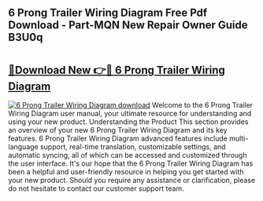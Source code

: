 ## 6 Prong Trailer Wiring Diagram Free Pdf Download - Part-MQN New Repair Owner Guide B3U0q

# <h2><a href="http://dfrmgnq.blite.top/?on=6+Prong+Trailer+Wiring+Diagram">🔗Download New 👉🔴 6 Prong Trailer Wiring Diagram</a></h2>

[![6 Prong Trailer Wiring Diagram download](https://i.imgur.com/lujVjoI.png)](http://dfrmgnq.blite.top/?on=6+Prong+Trailer+Wiring+Diagram)
Welcome to the 6 Prong Trailer Wiring Diagram user manual, your ultimate resource for understanding and using your new product. Understanding the Product This section provides an overview of your new 6 Prong Trailer Wiring Diagram and its key features. 6 Prong Trailer Wiring Diagram advanced features include multi-language support, real-time translation, customizable settings, and automatic syncing, all of which can be accessed and customized through the user interface. It's our hope that the 6 Prong Trailer Wiring Diagram has been a helpful and user-friendly resource in helping you get started with your new product. Should you require any assistance or clarification, please do not hesitate to contact our customer support team.

